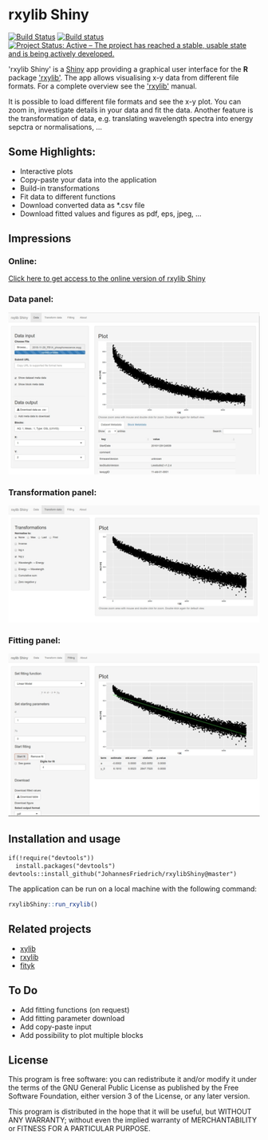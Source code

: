 # rxylib Shiny

[![Build Status](https://travis-ci.org/JohannesFriedrich/rxylibShiny.svg?branch=master)](https://travis-ci.org/JohannesFriedrich/rxylibShiny)
[![Build status](https://ci.appveyor.com/api/projects/status/tciywrm10kn43n1g?svg=true)](https://ci.appveyor.com/project/JohannesFriedrich/rxylibshiny)
[![Project Status: Active – The project has reached a stable, usable state and is being actively developed.](http://www.repostatus.org/badges/latest/active.svg)](http://www.repostatus.org/#active)

'rxylib Shiny' is a [Shiny](http://shiny.rstudio.com) app providing a graphical user interface for the **R** package ['rxylib'](https://CRAN.R-project.org/package=rxylib). The app allows visualising x-y data from different file formats. For a complete overview see the ['rxylib'](https://CRAN.R-project.org/package=rxylib) manual.

It is possible to load different file formats and see the x-y plot. You can zoom in, investigate details in your data and fit the data.
Another feature is the transformation of data, e.g. translating wavelength spectra into energy sepctra or normalisations, ...

## Some Highlights:

* Interactive plots
* Copy-paste your data into the application
* Build-in transformations
* Fit data to different functions
* Download converted data as *.csv file 
* Download fitted values and figures as pdf, eps, jpeg, ...

## Impressions

### Online:

[Click here to get access to the online version of rxylib Shiny](https://johnsenfr.shinyapps.io/rxylib_shiny/)

### Data panel:

![](img/screenshot_data_panel.jpg)

### Transformation panel:

![](img/screenshot_transform_panel.jpg)

### Fitting panel:

![](img/screenshot_fitting_panel.jpg)


## Installation and usage

```{r}
if(!require("devtools"))
  install.packages("devtools")
devtools::install_github("JohannesFriedrich/rxylibShiny@master")
```

The application can be run on a local machine with the following command:

```r
rxylibShiny::run_rxylib()
```

## Related projects 

* [xylib](https://github.com/wojdyr/xylib)
* [rxylib](https://github.com/R-Lum/rxylib)
* [fityk](http://fityk.nieto.pl/)

## To Do

* Add fitting functions (on request)
* Add fitting parameter download
* Add copy-paste input
* Add possibility to plot multiple blocks

## License

This program is free software: you can redistribute it and/or modify
it under the terms of the GNU General Public License as published by
the Free Software Foundation, either version 3 of the License, or
any later version.

This program is distributed in the hope that it will be useful,
but WITHOUT ANY WARRANTY; without even the implied warranty of
MERCHANTABILITY or FITNESS FOR A PARTICULAR PURPOSE.  
